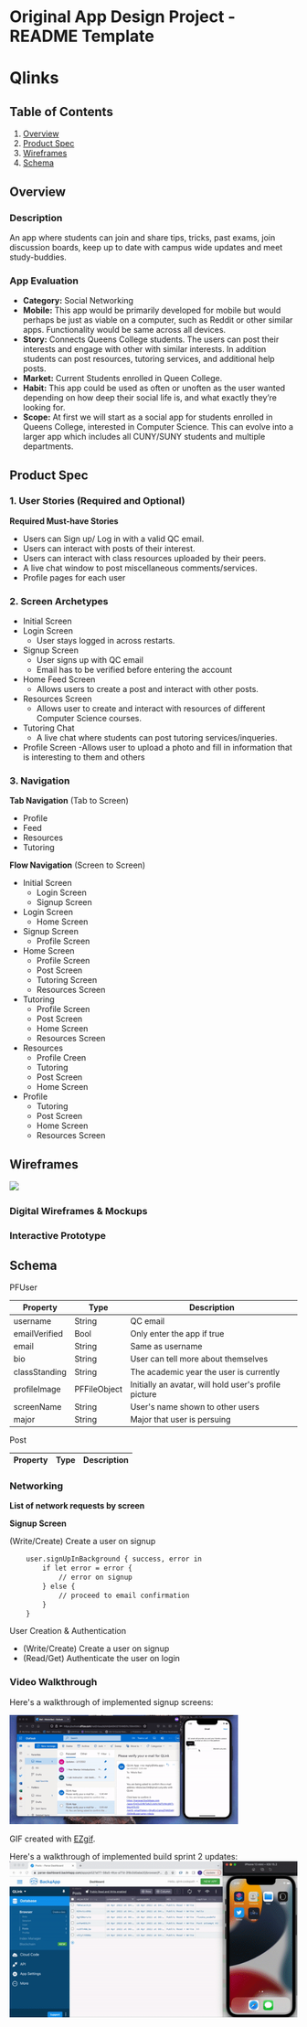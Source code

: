 Original App Design Project - README Template
===

# Qlinks

## Table of Contents
1. [Overview](#Overview)
1. [Product Spec](#Product-Spec)
1. [Wireframes](#Wireframes)
2. [Schema](#Schema)

## Overview
### Description
An app where students can join and share tips, tricks, past exams, join discussion boards, keep up to date with campus wide updates and meet study-buddies.

### App Evaluation
- **Category:** Social Networking 
- **Mobile:** This app would be primarily developed for mobile but would perhaps be just as viable on a computer, such as Reddit or other similar apps. Functionality would be same across all devices.
- **Story:** Connects Queens College students. The users can post their interests and engage with other with similar interests. In addition students can post resources, tutoring services, and additional help posts.
- **Market:** Current Students enrolled in Queen College. 
- **Habit:** This app could be used as often or unoften as the user wanted depending on how deep their social life is, and what exactly they’re looking for.
- **Scope:** At first we will start as a social app for students enrolled in Queens College, interested in Computer Science. This can evolve into a larger app which includes all CUNY/SUNY students and multiple departments.  

## Product Spec

### 1. User Stories (Required and Optional)
**Required Must-have Stories**
- Users can Sign up/ Log in with a valid QC email.
- Users can interact with posts of their interest.
- Users can interact with class resources uploaded by their peers.
- A live chat window to post miscellaneous comments/services.
- Profile pages for each user


### 2. Screen Archetypes
- Initial Screen
- Login Screen
    - User stays logged in across restarts.
- Signup Screen
    - User signs up with QC email 
    - Email has to be verified before entering the account
- Home Feed Screen
  - Allows users to create a post and interact with other posts. 
- Resources Screen 
  - Allows user to create and interact with resources of different Computer Science courses.
- Tutoring Chat
  - A live chat where students can post tutoring services/inqueries.
- Profile Screen
  -Allows user to upload a photo and fill in information that is interesting to them and others
  
### 3. Navigation

**Tab Navigation** (Tab to Screen)

* Profile
* Feed
* Resources
* Tutoring

**Flow Navigation** (Screen to Screen)
* Initial Screen
    * Login Screen
    * Signup Screen
* Login Screen
    * Home Screen
* Signup Screen
    * Profile Screen
* Home Screen
    * Profile Screen
    * Post Screen
    * Tutoring Screen
    * Resources Screen
* Tutoring
    * Profile Screen
    * Post Screen
    * Home Screen
    * Resources Screen
* Resources
    * Profile Creen
    * Tutoring
    * Post Screen
    * Home Screen
* Profile
    * Tutoring
    * Post Screen
    * Home Screen
    * Resources Screen


## Wireframes
<img src="wireflow.png" width=600>

### Digital Wireframes & Mockups
### Interactive Prototype

## Schema 
PFUser

|Property       |Type               |Description
|---------      |---------          |---------
|username       |String             |QC email
|emailVerified  |Bool               |Only enter the app if true
|email          |String             |Same as username
|bio            |String             |User can tell more about themselves
|classStanding  |String             |The academic year the user is currently
|profileImage   |PFFileObject       |Initially an avatar, will hold user's profile picture
|screenName     |String             |User's name shown to other users
|major          |String             |Major that user is persuing


Post

|Property       |Type               |Description
|---------      |---------          |---------



### Networking

**List of network requests by screen**

**Signup Screen**

(Write/Create) Create a user on signup
```
    user.signUpInBackground { success, error in
        if let error = error {
            // error on signup
        } else {
            // proceed to email confirmation
        }
    }
```
User Creation & Authentication
-  (Write/Create) Create a user on signup
-  (Read/Get) Authenticate the user on login


### Video Walkthrough
Here's a walkthrough of implemented signup screens:

<img src='./sign_up_recording.gif' title='Video Walkthrough' width='' alt='Video Walkthrough' />

GIF created with [EZgif](https://ezgif.com//).

Here's a walkthrough of implemented build sprint 2 updates:
![](build_sprint2.gif)

